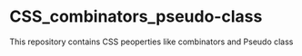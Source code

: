 # CSS_combinators_pseudo-class
This repository contains CSS peoperties like combinators and Pseudo class
